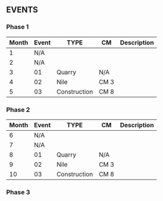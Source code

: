 ## EVENTS

### Phase 1

|Month|Event|TYPE|CM|Description|
|-----|-----|----|--|-----------|
|1|N/A||||
|2|N/A||||
|3|01|Quarry|N/A||
|4|02|Nile|CM 3||
|5|03|Construction|CM 8||

### Phase 2

|Month|Event|TYPE|CM|Description|
|-----|-----|----|--|-----------|
|6|N/A||||
|7|N/A||||
|8|01|Quarry|N/A||
|9|02|Nile|CM 3||
|10|03|Construction|CM 8||

### Phase 3
